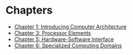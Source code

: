 # Chapters

- [Chapter 1: Introducing Computer Architecture](/chapters/chapter1/)
- [Chapter 3: Processor Elements](/chapters/chapter3/)
- [Chapter 5: Hardware-Software Interface](/chapters/chapter5/)
- [Chapter 6: Specialized Computing Domains](/chapters/chapter6/)
